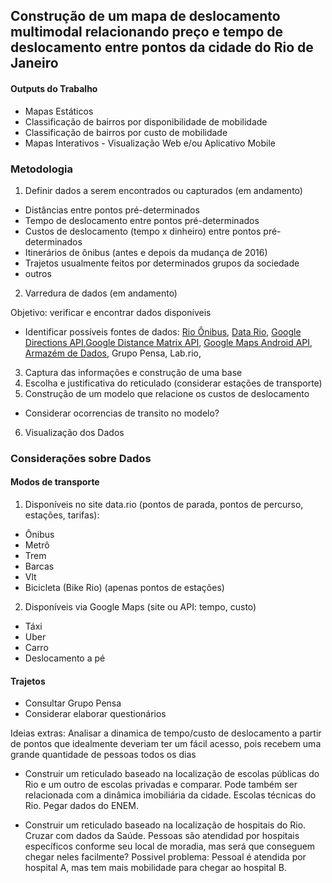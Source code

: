 ## Construção de um mapa de deslocamento multimodal relacionando preço e tempo de deslocamento entre pontos da cidade do Rio de Janeiro


#### Outputs do Trabalho
- Mapas Estáticos
- Classificação de bairros por disponibilidade de mobilidade
- Classificação de bairros por custo de mobilidade
- Mapas Interativos - Visualização Web e/ou Aplicativo Mobile

### Metodologia
1. Definir dados a serem encontrados ou capturados (em andamento)
 * Distâncias entre pontos pré-determinados
 * Tempo de deslocamento entre pontos pré-determinados
 * Custos de deslocamento (tempo x dinheiro) entre pontos pré-determinados
 * Itinerários de ônibus (antes e depois da mudança de 2016)
 * Trajetos usualmente feitos por determinados grupos da sociedade
 * outros
2. Varredura de dados (em andamento)

  Objetivo: verificar e encontrar dados disponíveis
 * Identificar possíveis fontes de dados: [Rio Ônibus](http://www.rioonibus.com/servicos/terminais/), [Data Rio](http://data.rio), [Google Directions API](https://developers.google.com/maps/documentation/directions/?hl=pt-br),[Google Distance Matrix API](https://developers.google.com/maps/documentation/distance-matrix/?hl=pt-br), [Google Maps Android API](https://developers.google.com/maps/documentation/android-api/?hl=pt-br), [Armazém de Dados](http://www.armazemdedados.rio.rj.gov.br/), Grupo Pensa, Lab.rio,

3. Captura das informações e construção de uma base
4. Escolha e justificativa do reticulado (considerar estações de transporte)
5. Construção de um modelo que relacione os custos de deslocamento
 * Considerar ocorrencias de transito no modelo?
6.  Visualização dos Dados

### Considerações sobre Dados

#### Modos de transporte
1. Disponíveis no site data.rio (pontos de parada, pontos de percurso, estações, tarifas):
  - Ônibus
  - Metrô
  - Trem
  - Barcas
  - Vlt
  - Bicicleta (Bike Rio) (apenas pontos de estações)
2. Disponíveis via Google Maps (site ou API: tempo, custo)
 - Táxi
 - Uber
 - Carro
 - Deslocamento a pé

#### Trajetos
- Consultar Grupo Pensa
- Considerar elaborar questionários


Ideias extras:
Analisar a dinamica de tempo/custo de deslocamento a partir de pontos que idealmente deveriam ter um fácil acesso, pois recebem uma grande quantidade de pessoas todos os dias

- Construir um reticulado baseado na localização de escolas públicas do Rio e um outro de escolas privadas e comparar. Pode também ser relacionada com a dinâmica imobiliária da cidade. Escolas técnicas do Rio. Pegar dados do ENEM.

- Construir um reticulado baseado na localização de hospitais do Rio. Cruzar com dados da Saúde. Pessoas são atendidad por hospitais específicos conforme seu local de moradia, mas será que conseguem chegar neles facilmente?
Possivel problema: Pessoal é atendida por hospital A, mas tem mais mobilidade para chegar ao hospital B.

